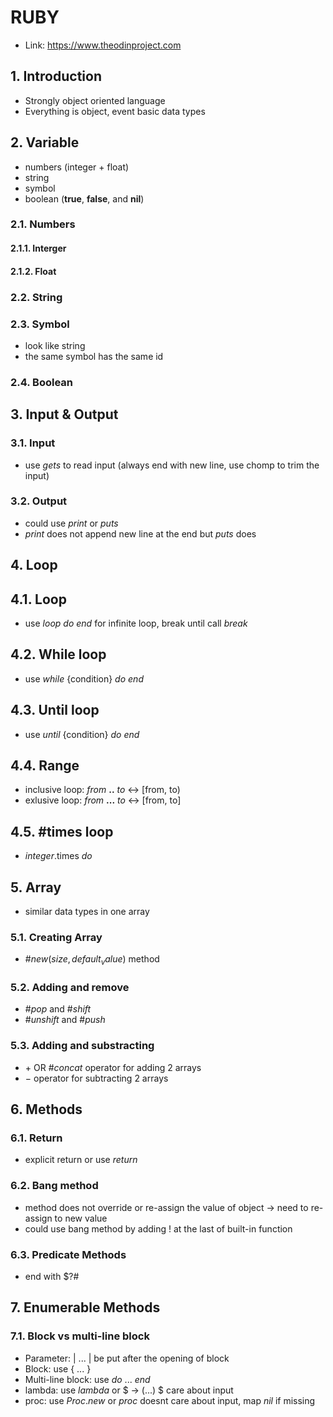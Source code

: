 # RUBY
- Link: https://www.theodinproject.com
## 1. Introduction
- Strongly object oriented language
- Everything is object, event basic data types

## 2. Variable
- numbers (integer + float)
- string
- symbol
- boolean (**true**, **false**, and **nil**)
### 2.1. Numbers
#### 2.1.1. Interger
#### 2.1.2. Float
### 2.2. String
### 2.3. Symbol
- look like string
- the same symbol has the same id
### 2.4. Boolean

## 3. Input & Output 
### 3.1. Input
- use $gets$ to read input (always end with new line, use chomp to trim the input)
### 3.2. Output
- could use $print$ or $puts$
- $print$ does not append new line at the end but $puts$ does

## 4. Loop
## 4.1. Loop
- use $loop$ $do$ $end$ for infinite loop, break until call $break$
## 4.2. While loop
- use $while$ \{condition\} $do$ $end$
## 4.3. Until loop
- use $until$ \{condition\} $do$ $end$
## 4.4. Range
- inclusive loop: $from$ **..** $to$ <-> [from, to)
- exlusive loop: $from$ **...** $to$ <-> [from, to]
## 4.5. #times loop
- $integer$.times $do$ 

## 5. Array
- similar data types in one array
### 5.1. Creating Array
- $\#new(size, default_value)$ method 
### 5.2. Adding and remove
- $\#pop$ and $\#shift$
- $\#unshift$ and $\#push$
### 5.3. Adding and substracting
- $+$ OR $\#concat$ operator for adding 2 arrays
- $-$ operator for subtracting 2 arrays

## 6. Methods
### 6.1. Return
- explicit return or use $return$
### 6.2. Bang method
- method does not override or re-assign the value of object -> need to re-assign to new value
- could use bang method by adding $!$ at the last of built-in function
### 6.3. Predicate Methods
- end with $?#

## 7. Enumerable Methods
### 7.1. Block vs multi-line block
- Parameter: $|$ ... $|$ be put after the opening of block
- Block: use $\{$ ... $\}$
- Multi-line block: use $do$ ... $end$
- lambda: use $lambda$ or $ -> (...) $ care about input
- proc: use $Proc.new$ or $proc$ doesnt care about input, map $nil$ if missing